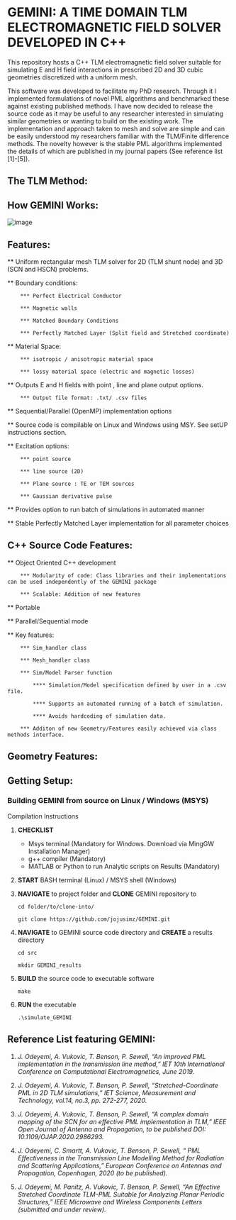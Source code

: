 # GEMINI: A TIME DOMAIN TLM ELECTROMAGNETIC FIELD SOLVER DEVELOPED IN C++

This repository hosts a C++ TLM electromagnetic field solver suitable for simulating E and H field interactions in prescribed 2D and 3D cubic geometries discretized with a uniform mesh. 

This software was developed to facilitate my PhD research. Through it I implemented formulations of novel PML algorithms and benchmarked these against existing published methods. I have now decided to release the source code as it may be useful to any researcher interested in simulating similar geometries or wanting to build on the existing work. 
The implementation and approach taken to mesh and solve are simple and can be easily understood my researchers familiar with the TLM/Finite difference methods. The novelty however is the stable PML algorithms implemented the details of which are published in my journal papers  (See reference list [1]-[5]).


## The TLM Method:

## How GEMINI Works: 

![image](https://user-images.githubusercontent.com/60849864/80816837-293ff980-8bc8-11ea-8b4a-17451a3eca4a.png)

## Features:

   ** Uniform rectangular mesh TLM solver for 2D (TLM shunt node) and 3D (SCN and HSCN) problems.
   
   ** Boundary conditions:
   
        *** Perfect Electrical Conductor
        
        *** Magnetic walls
        
        *** Matched Boundary Conditions
        
        *** Perfectly Matched Layer (Split field and Stretched coordinate)
        
   ** Material Space: 
   
        *** isotropic / anisotropic material space
        
        *** lossy material space (electric and magnetic losses)
        
   ** Outputs E and H fields with point , line and plane output options.
   
        *** Output file format: .txt/ .csv files
        
   ** Sequential/Parallel (OpenMP) implementation options
   
   ** Source code is compilable on Linux and Windows using MSY. See setUP instructions section.
   
   ** Excitation options:
   
        *** point source
        
        *** line source (2D)
        
        *** Plane source : TE or TEM sources 
        
        *** Gaussian derivative pulse
        
   ** Provides option to run batch of simulations in automated manner
   
   ** Stable Perfectly Matched Layer implementation for all parameter choices
  
## C++ Source Code Features:

   ** Object Oriented C++ development
   
        *** Modularity of code: Class libraries and their implementations can be used independently of the GEMINI package
        
        *** Scalable: Addition of new features
   ** Portable 
   
   ** Parallel/Sequential mode
   
   ** Key features:
   
        *** Sim_handler class
        
        *** Mesh_handler class
        
        *** Sim/Model Parser function
        
            **** Simulation/Model specification defined by user in a .csv file.
            
            **** Supports an automated running of a batch of simulation.
            
            **** Avoids hardcoding of simulation data.
            
        *** Additon of new Geometry/Features easily achieved via class methods interface.
        
## Geometry Features:

## Getting Setup:
 
  ### Building GEMINI from source on Linux / Windows (MSYS)
  
  Compilation Instructions
  
  1. **CHECKLIST**
  
     * Msys terminal (Mandatory for Windows. Download via MingGW Installation Manager)
     * g++ compiler (Mandatory)
     * MATLAB or Python to run Analytic scripts on Results (Mandatory)
  
  2.  **START** BASH terminal (Linux) / MSYS shell (Windows)
    
  3.  **NAVIGATE** to project folder and **CLONE** GEMINI repository to
  
        ```cd folder/to/clone-into/```
      
        ```git clone https://github.com/jojusimz/GEMINI.git```
    
  4.  **NAVIGATE** to GEMINI source code directory and **CREATE** a results directory 
  
         ```cd src```
       
         ```mkdir GEMINI_results```
  
  5.  **BUILD** the source code to executable software 
    
        ``` make ```
      
  6.  **RUN** the executable
  
        ``` .\simulate_GEMINI ```
  
## Reference List featuring GEMINI:
1.	_J. Odeyemi, A. Vukovic, T. Benson, P. Sewell, “An improved PML implementation in the transmission line method,” IET 10th International Conference on Computational Electromagnetics, June 2019._ 

2.	_J. Odeyemi, A. Vukovic, T. Benson, P. Sewell, “Stretched-Coordinate PML in 2D TLM simulations,” IET Science, Measurement and Technology, vol.14, no.3, pp. 272-277, 2020._

3.  _J. Odeyemi, A. Vukovic, T. Benson, P. Sewell, “A complex domain mapping of the SCN for an effective PML implementation in TLM,” IEEE Open Journal of Antenna and Propagation, to be published DOI: 10.1109/OJAP.2020.2986293._

4.  _J. Odeyemi, C. Smartt, A. Vukovic, T. Benson, P. Sewell, “ PML Effectiveness in the Transmission Line Modelling Method for Radiation and Scattering Applications,”  European Conference on Antennas and Propagation, Copenhagen, 2020 (to be published)._

5.	_J. Odeyemi, M. Panitz, A. Vukovic, T. Benson, P. Sewell, “An Effective Stretched Coordinate TLM-PML Suitable for Analyzing Planar Periodic Structures,” IEEE Microwave and Wireless Components Letters (submitted and under review)._


